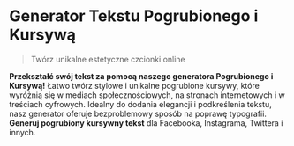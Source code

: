  # Generator Tekstu Pogrubionego i Kursywą

> Twórz unikalne estetyczne czcionki online

**Przekształć swój tekst za pomocą naszego generatora Pogrubionego i Kursywą!** Łatwo twórz stylowe i unikalne pogrubione kursywy, które wyróżnią się w mediach społecznościowych, na stronach internetowych i w treściach cyfrowych. Idealny do dodania elegancji i podkreślenia tekstu, nasz generator oferuje bezproblemowy sposób na poprawę typografii. **Generuj pogrubiony kursywny tekst** dla Facebooka, Instagrama, Twittera i innych.
